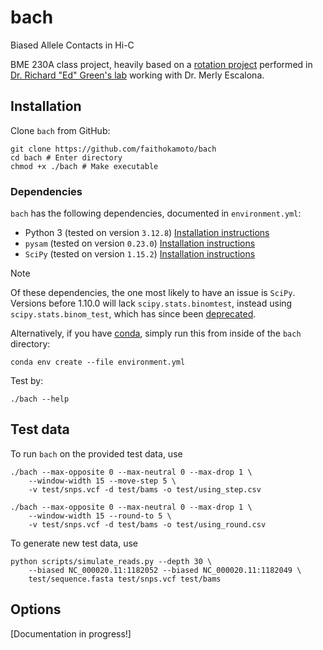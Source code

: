 # bach
Biased Allele Contacts in Hi-C

BME 230A class project, heavily based on a [rotation project][ProjectSummary]
performed in [Dr. Richard "Ed" Green's lab][PGL] working with Dr. Merly Escalona.

## Installation

Clone `bach` from GitHub:

```
git clone https://github.com/faithokamoto/bach
cd bach # Enter directory
chmod +x ./bach # Make executable
```

### Dependencies

`bach` has the following dependencies, documented in `environment.yml`:
* Python 3 (tested on version `3.12.8`) [Installation instructions][PythonInstall]
* `pysam` (tested on version `0.23.0`) [Installation instructions][pysamInstall]
* `SciPy` (tested on version `1.15.2`) [Installation instructions][ScipyInstall]

> [!NOTE]
> Of these dependencies, the one most likely to have an issue is `SciPy`.
> Versions before 1.10.0 will lack `scipy.stats.binomtest`, instead using
> `scipy.stats.binom_test`, which has since been [deprecated][Deprecation].

Alternatively, if you have [conda][CondaInstall], simply run this from inside of
the `bach` directory:
```
conda env create --file environment.yml
```

Test by:
```
./bach --help
```

## Test data

To run `bach` on the provided test data, use 
```
./bach --max-opposite 0 --max-neutral 0 --max-drop 1 \
    --window-width 15 --move-step 5 \
    -v test/snps.vcf -d test/bams -o test/using_step.csv

./bach --max-opposite 0 --max-neutral 0 --max-drop 1 \
    --window-width 15 --round-to 5 \
    -v test/snps.vcf -d test/bams -o test/using_round.csv
```

To generate new test data, use 
```
python scripts/simulate_reads.py --depth 30 \
    --biased NC_000020.11:1182052 --biased NC_000020.11:1182049 \
    test/sequence.fasta test/snps.vcf test/bams
```

## Options

[Documentation in progress!]


[CondaInstall]: https://docs.conda.io/projects/conda/en/latest/user-guide/install/index.html
[Deprecation]: https://docs.scipy.org/doc/scipy-1.11.1/reference/generated/scipy.stats.binom_test.html
[PGL]: https://pgl.soe.ucsc.edu/
[ProjectSummary]: https://docs.google.com/document/d/1V_6JWuLDxENUomvSkBamUB0kLm_riqedQ75qiWdRyVU/edit?usp=sharing
[pysamInstall]: https://niyunyun-pysam-fork.readthedocs.io/en/latest/installation.html#installationpytho
[PythonInstall]: https://www.python.org/downloads/
[SciPyInstall]: https://scipy.org/install/
